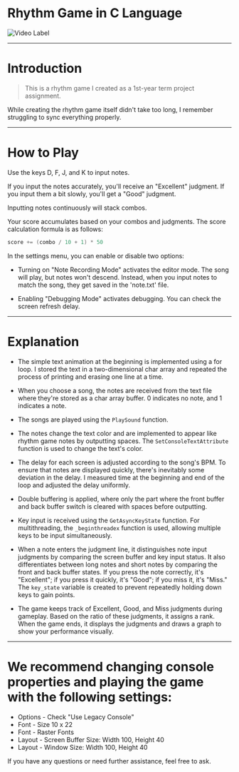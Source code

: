 # Rhythm Game in C Language
![Video Label](http://img.youtube.com/vi/flk778sG75g/0.jpg)

---

# Introduction
> This is a rhythm game I created as a 1st-year term project assignment.

While creating the rhythm game itself didn't take too long, I remember struggling to sync everything properly.

---

# How to Play

Use the keys D, F, J, and K to input notes.

If you input the notes accurately, you'll receive an "Excellent" judgment. If you input them a bit slowly, you'll get a "Good" judgment.

Inputting notes continuously will stack combos.

Your score accumulates based on your combos and judgments. The score calculation formula is as follows:
```c
score += (combo / 10 + 1) * 50
```

In the settings menu, you can enable or disable two options:

- Turning on "Note Recording Mode" activates the editor mode. The song will play, but notes won't descend. Instead, when you input notes to match the song, they get saved in the 'note.txt' file.

- Enabling "Debugging Mode" activates debugging. You can check the screen refresh delay.

---

# Explanation
- The simple text animation at the beginning is implemented using a for loop. I stored the text in a two-dimensional char array and repeated the process of printing and erasing one line at a time.

- When you choose a song, the notes are received from the text file where they're stored as a char array buffer. 0 indicates no note, and 1 indicates a note.

- The songs are played using the `PlaySound` function.

- The notes change the text color and are implemented to appear like rhythm game notes by outputting spaces. The `SetConsoleTextAttribute` function is used to change the text's color.

- The delay for each screen is adjusted according to the song's BPM. To ensure that notes are displayed quickly, there's inevitably some deviation in the delay. I measured time at the beginning and end of the loop and adjusted the delay uniformly.

- Double buffering is applied, where only the part where the front buffer and back buffer switch is cleared with spaces before outputting.

- Key input is received using the `GetAsyncKeyState` function. For multithreading, the `_beginthreadex` function is used, allowing multiple keys to be input simultaneously.

- When a note enters the judgment line, it distinguishes note input judgments by comparing the screen buffer and key input status. It also differentiates between long notes and short notes by comparing the front and back buffer states. If you press the note correctly, it's "Excellent"; if you press it quickly, it's "Good"; if you miss it, it's "Miss." The `key_state` variable is created to prevent repeatedly holding down keys to gain points.

- The game keeps track of Excellent, Good, and Miss judgments during gameplay. Based on the ratio of these judgments, it assigns a rank. When the game ends, it displays the judgments and draws a graph to show your performance visually.

---

# We recommend changing console properties and playing the game with the following settings:

- Options - Check "Use Legacy Console"
- Font - Size 10 x 22
- Font - Raster Fonts
- Layout - Screen Buffer Size: Width 100, Height 40
- Layout - Window Size: Width 100, Height 40

If you have any questions or need further assistance, feel free to ask.
